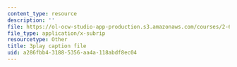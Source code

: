 ```yaml
---
content_type: resource
description: ''
file: https://ol-ocw-studio-app-production.s3.amazonaws.com/courses/2-627-fundamentals-of-photovoltaics-fall-2013/a286fbb431885356aa4a118abdf8ec04_yHzpj_MDOdk.vtt
file_type: application/x-subrip
resourcetype: Other
title: 3play caption file
uid: a286fbb4-3188-5356-aa4a-118abdf8ec04
---
```

